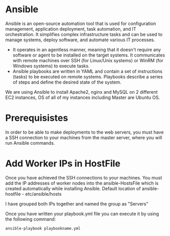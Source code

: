 # Ansible

Ansible is an open-source automation tool that is used for configuration management, application deployment, task automation, and IT orchestration. It simplifies complex infrastructure tasks and can be used to manage systems, deploy software, and automate various IT processes.
* It operates in an agentless manner, meaning that it doesn't require any software or agent to be installed on the target systems. It communicates with remote machines over SSH (for Linux/Unix systems) or WinRM (for Windows systems) to execute tasks.
* Ansible playbooks are written in YAML and contain a set of instructions (tasks) to be executed on remote systems. Playbooks describe a series of steps and define the desired state of the system.

We are using Ansible to install Apache2, nginx and MySQL on 2 different EC2 instances, OS of all of my instances including Master are Ubuntu OS.

# Prerequisistes
In order to be able to make deployments to the web servers, you must have a SSH connection to your machines from the master server, where you will run Ansible commands.

# Add Worker IPs in HostFile
Once you have achieved the SSH connections to your machines. You must add the IP addresses of worker nodes into the ansible-HostsFile which is created automatically while installing Ansible. 
Default location of ansible-hostfile - etc/ansible/hosts

I have grouped both IPs together and named the group as "Servers"

Once you have written your playbook.yml file you can execute it by using the following command:

```bash
ansible-playbook playbookname.yml
```
